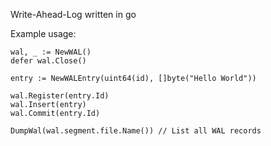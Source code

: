 Write-Ahead-Log written in go

Example usage:
```
wal, _ := NewWAL()
defer wal.Close()

entry := NewWALEntry(uint64(id), []byte("Hello World"))

wal.Register(entry.Id)
wal.Insert(entry)
wal.Commit(entry.Id)

DumpWal(wal.segment.file.Name()) // List all WAL records

```